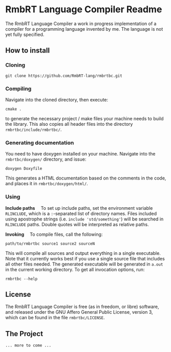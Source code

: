 # RmbRT Language Compiler Readme

The RmbRT Language Compiler a work in progress implementation of a compiler for a programming language invented by me. The language is not yet fully specified.

## How to install

### Cloning

	git clone https://github.com/RmbRT-lang/rmbrtbc.git

### Compiling

Navigate into the cloned directory, then execute:

	cmake .

to generate the necessary project / make files your machine needs to build the library. This also copies all header files into the directory ```rmbrtbc/include/rmbrtbc/```.

### Generating documentation

You need to have doxygen installed on your machine. Navigate into the ```rmbrtbc/doxygen/``` directory, and issue:

	doxygen Doxyfile

This generates a HTML documentation based on the comments in the code, and places it in ```rmbrtbc/doxygen/html/```.

### Using

**Include paths**&emsp;
To set up include paths, set the environment variable `RLINCLUDE`, which is a `:`-separated list of directory names. Files included using apostrophe strings (i.e. `include 'std/something'`) will be searched in `RLINCLUDE` paths. Double quotes will be interpreted as relative paths.

**Invoking**&emsp;
To compile files, call the following:
```
path/to/rmbrtbc source1 source2 sourceN
```
This will compile all sources and output everything in a single executable. Note that it currently works best if you use a single source file that includes all other files needed. The generated executable will be generated in `a.out` in the current working directory.
To get all invocation options, run:
```
rmbrtbc --help
```

## License

The RmbRT Language Compiler is free (as in freedom, or libre) software, and released under the GNU Affero General Public License, version 3, which can be found in the file ```rmbrtbc/LICENSE```.

## The Project

	... more to come ...